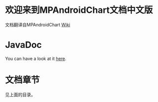 # 欢迎来到MPAndroidChart文档中文版
文档翻译自MPAndroidChart [Wiki](https://github.com/PhilJay/MPAndroidChart/wiki)

# JavaDoc
You can have a look at it [here](https://jitpack.io/com/github/PhilJay/MPAndroidChart/v2.2.5/javadoc/).

# 文档章节
见上面的目录。
